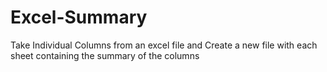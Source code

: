 # Excel-Summary
Take Individual Columns from an excel file and Create a new file with each sheet containing the summary of the columns
